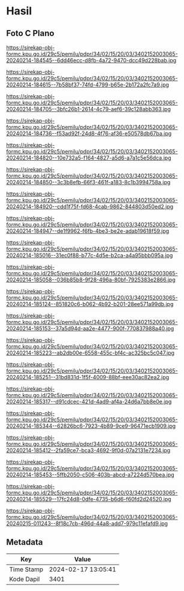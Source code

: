 # Hasil

## Foto C Plano

https://sirekap-obj-formc.kpu.go.id/29c5/pemilu/pdpr/34/02/15/20/03/3402152003065-20240214-184545--6dd46ecc-d8fb-4a72-9470-dcc49d228bab.jpg

https://sirekap-obj-formc.kpu.go.id/29c5/pemilu/pdpr/34/02/15/20/03/3402152003065-20240214-184615--7b58bf37-74fd-4799-b65e-2b172a2fc7a9.jpg

https://sirekap-obj-formc.kpu.go.id/29c5/pemilu/pdpr/34/02/15/20/03/3402152003065-20240214-184705--3bfc26b1-2614-4c79-aef6-39c128abb363.jpg

https://sirekap-obj-formc.kpu.go.id/29c5/pemilu/pdpr/34/02/15/20/03/3402152003065-20240214-184736--f53ad92f-24d8-4f76-af36-e50578db67ba.jpg

https://sirekap-obj-formc.kpu.go.id/29c5/pemilu/pdpr/34/02/15/20/03/3402152003065-20240214-184820--10e732a5-f164-4827-a5d6-a7a1c5e56dca.jpg

https://sirekap-obj-formc.kpu.go.id/29c5/pemilu/pdpr/34/02/15/20/03/3402152003065-20240214-184850--3c3b8efb-66f3-461f-a183-8c1b3994758a.jpg

https://sirekap-obj-formc.kpu.go.id/29c5/pemilu/pdpr/34/02/15/20/03/3402152003065-20240214-184920--cdd1f75f-fd68-4cab-9862-844803d50ed2.jpg

https://sirekap-obj-formc.kpu.go.id/29c5/pemilu/pdpr/34/02/15/20/03/3402152003065-20240214-184947--de1f9962-f6fb-4be3-be2e-adab19618f59.jpg

https://sirekap-obj-formc.kpu.go.id/29c5/pemilu/pdpr/34/02/15/20/03/3402152003065-20240214-185016--31ec0f88-b77c-4d5e-b2ca-a4a95bbb095a.jpg

https://sirekap-obj-formc.kpu.go.id/29c5/pemilu/pdpr/34/02/15/20/03/3402152003065-20240214-185058--036b85b8-9f28-496a-80bf-7925383e2866.jpg

https://sirekap-obj-formc.kpu.go.id/29c5/pemilu/pdpr/34/02/15/20/03/3402152003065-20240214-185124--851820c6-b062-4b92-b201-28ee571a99db.jpg

https://sirekap-obj-formc.kpu.go.id/29c5/pemilu/pdpr/34/02/15/20/03/3402152003065-20240214-185153--37a5d94d-aa2e-4477-900f-770837988a40.jpg

https://sirekap-obj-formc.kpu.go.id/29c5/pemilu/pdpr/34/02/15/20/03/3402152003065-20240214-185223--ab2db00e-6558-455c-bf4c-ac325bc5c047.jpg

https://sirekap-obj-formc.kpu.go.id/29c5/pemilu/pdpr/34/02/15/20/03/3402152003065-20240214-185251--31bd831d-1f5f-4009-88bf-eee30ac82ea2.jpg

https://sirekap-obj-formc.kpu.go.id/29c5/pemilu/pdpr/34/02/15/20/03/3402152003065-20240214-185317--d91cdcec-421d-4ad9-af4a-24d6a7bb8e0e.jpg

https://sirekap-obj-formc.kpu.go.id/29c5/pemilu/pdpr/34/02/15/20/03/3402152003065-20240214-185344--62826bc6-7923-4b89-9ce9-96471ecb1909.jpg

https://sirekap-obj-formc.kpu.go.id/29c5/pemilu/pdpr/34/02/15/20/03/3402152003065-20240214-185412--2fa59ce7-bca3-4692-9f0d-07a2131e7234.jpg

https://sirekap-obj-formc.kpu.go.id/29c5/pemilu/pdpr/34/02/15/20/03/3402152003065-20240214-185453--5ffb2050-c506-403b-abcd-a7224d570bea.jpg

https://sirekap-obj-formc.kpu.go.id/29c5/pemilu/pdpr/34/02/15/20/03/3402152003065-20240214-185529--17fc24d8-0dfe-4735-b6d6-f60fd2d24520.jpg

https://sirekap-obj-formc.kpu.go.id/29c5/pemilu/pdpr/34/02/15/20/03/3402152003065-20240215-011243--8f18c7cb-496d-44a8-add7-979c11efafd9.jpg


## Metadata

| Key        | Value               |
| ---------- | ------------------- |
| Time Stamp | 2024-02-17 13:05:41 |
| Kode Dapil | 3401                |



